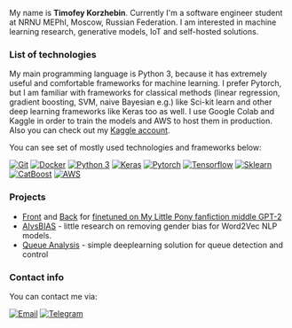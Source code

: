 My name is **Timofey Korzhebin**. Currently I'm a software engineer student at NRNU MEPhI, Moscow, Russian Federation. I am interested in machine learning research, generative models, IoT and self-hosted solutions.

###  List of technologies

My main programming language is Python 3, because it has extremely useful and comfortable frameworks for machine learning. I prefer Pytorch, but I am familiar with frameworks for classical methods (linear regression, gradient boosting, SVM, naive Bayesian e.g.) like Sci-kit learn and other deep learning frameworks like Keras too as well. I use Google Colab and Kaggle in order to train the models and AWS to host them in production. Also you can check out my [Kaggle account](https://www.kaggle.com/xxxnabigatorxxx).

You can see set of mostly used technologies and frameworks below:

[![Git](https://img.shields.io/badge/-Git-F05032?logo=Git&logoColor=white)]()
[![Docker](https://img.shields.io/badge/-Docker-blue?logo=docker)]()
[![Python 3](https://img.shields.io/badge/-Python-3776AB?logo=python&logoColor=white)]()
[![Keras](https://img.shields.io/badge/-Keras-D00000?logo=Keras&logoColor=white)]()
[![Pytorch](https://img.shields.io/badge/-Pytorch-D00000?logo=pytorch&logoColor=white)]()
[![Tensorflow](https://img.shields.io/badge/-Tensorflow-0000?logo=Tensorflow&color=orange&logoColor=white)]()
[![Sklearn](https://img.shields.io/badge/-Sklearn-0000?logo=Scikit-learn&logoColor=white)]()
[![CatBoost](https://img.shields.io/badge/-CatBoost-0000?&logo=&color=yellow&logoColor=white)]()
[![AWS](https://img.shields.io/badge/-AWS-orange?logo=amazon-aws)]()

### Projects

* [Front](https://github.com/TimofeyKorzh/SBWriterFront) and [Back](https://github.com/TimofeyKorzh/SBWBackend) for [finetuned on My Little Pony fanfiction middle GPT-2](https://pony.monetka.name/)
* [AIvsBIAS](https://github.com/mmkuznecov/AIvsBIAS) - little research on removing gender bias for Word2Vec NLP models.
* [Queue Analysis](https://github.com/mmkuznecov/queue_analysis) - simple deeplearning solution for queue detection and control

###  Contact info

You can contact me via:

[![Email](https://img.shields.io/badge/-Email-de4343?logo=Gmail&logoColor=white&link=mailto:tkorghebin@gmail.com)](mailto:tkorghebin@gmail.com)
[![Telegram](https://img.shields.io/badge/-Telegram-blue?logo=telegram&link=https://t.me/littlecoin)](https://t.me/tiny_coin)

 
